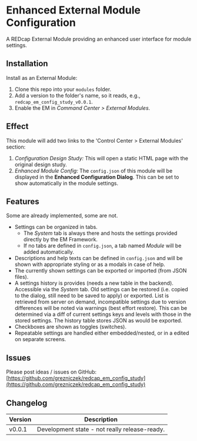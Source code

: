 # Enhanced External Module Configuration

A REDcap External Module providing an enhanced user interface for module settings.

## Installation

Install as an External Module:

1. Clone this repo into your `modules` folder.
1. Add a version to the folder's name, so it reads, e.g., `redcap_em_config_study_v0.0.1`.
1. Enable the EM in _Command Center &gt; External Modules_.

## Effect

This module will add two links to the 'Control Center &gt; External Modules' section:

1. _Configuration Design Study:_ This will open a static HTML page with the original design study.
1. _Enhanced Module Config:_ The `config.json` of this module will be displayed in the **Enhanced Configuration Dialog**. This can be set to show automatically in the module settings.

## Features

Some are already implemented, some are not.

- Settings can be organized in tabs.
  - The _System_ tab is always there and hosts the settings provided directly by the EM Framework.
  - If no tabs are defined in `config.json`, a tab named _Module_ will be added automatically.
- Descriptions and help texts can be defined in `config.json` and will be shown with appropriate styling or as a modals in case of help.
- The currently shown settings can be exported or imported (from JSON files).
- A settings history is provides (needs a new table in the backend). Accessible via the _System_ tab. Old settings can be restored (i.e. copied to the dialog, still need to be saved to apply) or exported. List is retrieved from server on demand, incompatible settings due to version differences will be noted via warnings (best effort restore). This can be determined via a diff of current settings keys and levels with those in the stored settings. The history table stores JSON as would be exported.
- Checkboxes are shown as toggles (switches).
- Repeatable settings are handled either embedded/nested, or in a edited on separate screens.

## Issues

Please post ideas / issues on GitHub: [https://github.com/grezniczek/redcap_em_config_study](https://github.com/grezniczek/redcap_em_config_study)

## Changelog

Version | Description
------- | ---------------------
v0.0.1  | Development state - not really release-ready.
